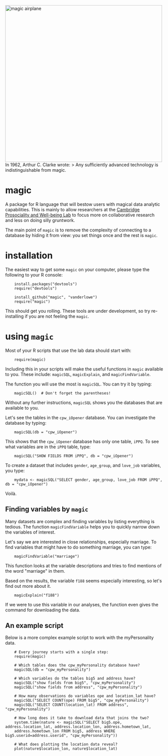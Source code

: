 <img src = "http://i.imgur.com/XD2QLHf.jpg" alt="magic airplane" style="width: 500px;"/>
In 1962, Arthur C. Clarke wrote:
> Any sufficiently advanced technology is indistinguishable from magic.

# magic
A package for R language that will bestow users with magical data analytic capabilities. This is mainly to allow researchers at the [Cambridge Prosociality and Well-being Lab](http://smallcopper.sociology.cam.ac.uk/) to focus more on collaborative research and less on doing silly gruntwork.

The main point of `magic` is to remove the complexity of connecting to a database by hiding it from view: you set things once and the rest is `magic`.

# installation
The easiest way to get some `magic` on your computer, please type the following to your R console:
```
    install.packages("devtools")
    require("devtools")

    install_github("magic", "vanderlowe")
    require("magic")
```
This should get you rolling. These tools are under development, so try re-installing if you are not feeling the `magic`.

# using `magic`

Most of your R scripts that use the lab data should start with:

```
    require(magic)
```

Including this in your scripts will make the useful functions in `magic` available to you. These include: `magicSQL`, `magicExplain`, and `magicFindVariable`.

The function you will use the most is `magicSQL`. You can try it by typing:

```
    magicSQL()  # Don't forget the parentheses!
```

Without any further instructions, `magicSQL` shows you the databases that are available to you.

Let's see the tables in the `cpw_iOpener` database. You can investigate the database by typing:

```
    magicSQL(db = "cpw_iOpener")
```

This shows that the `cpw_iOpener` database has only one table, `iPPQ`. To see what variables are in the `iPPQ` table, type:

```
    magicSQL("SHOW FIELDS FROM iPPQ", db = "cpw_iOpener")
```

To create a dataset that includes `gender`, `age_group`, and `love_job` variables, you type:

```
    mydata <- magicSQL("SELECT gender, age_group, love_job FROM iPPQ", db = "cpw_iOpener")
```

Voilà.

## Finding variables by `magic`
Many datasets are complex and finding variables by listing everything is tedious. The function `magicFindVariable` helps you to quickly narrow down the variables of interest.

Let's say we are interested in close relationships, especially marriage. To find variables that might have to do something marriage, you can type:

```
    magicFindVariable("marriage")
```

This function looks at the variable descriptions and tries to find mentions of the word "marriage" in them.

Based on the results, the variable `f188` seems especially interesting, so let's find out more about it.

```
    magicExplain("f188")
```

If we were to use this variable in our analyses, the function even gives the command for downloading the data.

## An example script
Below is a more complex example script to work with the myPersonality data.

```
    # Every journey starts with a single step:
    require(magic)
    
    # Which tables does the cpw_myPersonality database have?
    magicSQL(db = "cpw_myPersonality")
    
    # Which variables do the tables big5 and address have?
    magicSQL("show fields from big5", "cpw_myPersonality")
    magicSQL("show fields from address", "cpw_myPersonality")
    
    # How many observations do variables ope and location_lat have?
    magicSQL("SELECT COUNT(ope) FROM big5", "cpw_myPersonality")
    magicSQL("SELECT COUNT(location_lat) FROM address", "cpw_myPersonality")
    
    # How long does it take to download data that joins the two?
    system.time(nature <- magicSQL("SELECT big5.ope, address.location_lat, address.location_lon, address.hometown_lat, 
    address.hometown_lon FROM big5, address WHERE big5.userid=address.userid", "cpw_myPersonality"))
    
    # What does plotting the location data reveal?
    plot(nature$location_lon, nature$location_lat)
    
